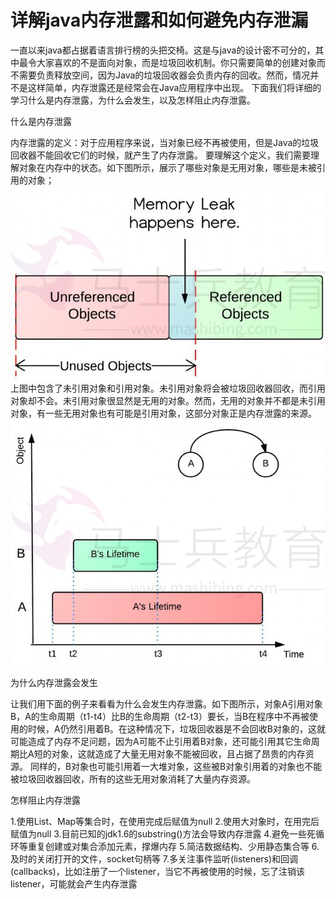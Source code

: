 # 详解java内存泄露和如何避免内存泄漏



一直以来java都占据着语言排行榜的头把交椅。这是与java的设计密不可分的，其中最令大家喜欢的不是面向对象，而是垃圾回收机制。你只需要简单的创建对象而不需要负责释放空间，因为Java的垃圾回收器会负责内存的回收。然而，情况并不是这样简单，内存泄露还是经常会在Java应用程序中出现。
下面我们将详细的学习什么是内存泄露，为什么会发生，以及怎样阻止内存泄露。

什么是内存泄露

内存泄露的定义：对于应用程序来说，当对象已经不再被使用，但是Java的垃圾回收器不能回收它们的时候，就产生了内存泄露。
要理解这个定义，我们需要理解对象在内存中的状态。如下图所示，展示了哪些对象是无用对象，哪些是未被引用的对象；
![879896-20160513163234155-543330823](详解java内存泄露和如何避免内存泄漏.assets/879896-20160513163234155-543330823.jpg)
上图中包含了未引用对象和引用对象。未引用对象将会被垃圾回收器回收，而引用对象却不会。未引用对象很显然是无用的对象。然而，无用的对象并不都是未引用对象，有一些无用对象也有可能是引用对象，这部分对象正是内存泄露的来源。
![879896-20160513164606937-1672770596](详解java内存泄露和如何避免内存泄漏.assets/879896-20160513164606937-1672770596.jpg)

为什么内存泄露会发生

让我们用下面的例子来看看为什么会发生内存泄露。如下图所示，对象A引用对象B，A的生命周期（t1-t4）比B的生命周期（t2-t3）要长，当B在程序中不再被使用的时候，A仍然引用着B。在这种情况下，垃圾回收器是不会回收B对象的，这就可能造成了内存不足问题，因为A可能不止引用着B对象，还可能引用其它生命周期比A短的对象，这就造成了大量无用对象不能被回收，且占据了昂贵的内存资源。
同样的，B对象也可能引用着一大堆对象，这些被B对象引用着的对象也不能被垃圾回收器回收，所有的这些无用对象消耗了大量内存资源。

怎样阻止内存泄露

1.使用List、Map等集合时，在使用完成后赋值为null
2.使用大对象时，在用完后赋值为null
3.目前已知的jdk1.6的substring()方法会导致内存泄露
4.避免一些死循环等重复创建或对集合添加元素，撑爆内存
5.简洁数据结构、少用静态集合等
6.及时的关闭打开的文件，socket句柄等
7.多关注事件监听(listeners)和回调(callbacks)，比如注册了一个listener，当它不再被使用的时候，忘了注销该listener，可能就会产生内存泄露
